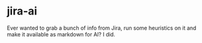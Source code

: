 # jira-ai
Ever wanted to grab a bunch of info from Jira, run some heuristics on it and make it available as markdown for AI? I did.
